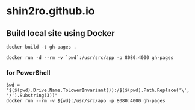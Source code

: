 # shin2ro.github.io

## Build local site using Docker

```
docker build -t gh-pages .
```

```
docker run -d --rm -v `pwd`:/usr/src/app -p 8080:4000 gh-pages
```

### for PowerShell

```pwsh
$wd = "$($(pwd).Drive.Name.ToLowerInvariant()):/$($(pwd).Path.Replace('\', '/').Substring(3))"
docker run --rm -v ${wd}:/usr/src/app -p 8080:4000 gh-pages
```
